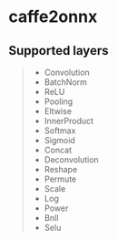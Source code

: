 # caffe2onnx

## Supported layers
> * Convolution
> * BatchNorm
> * ReLU
> * Pooling
> * Eltwise
> * InnerProduct
> * Softmax
> * Sigmoid
> * Concat
> * Deconvolution
> * Reshape
> * Permute
> * Scale
> * Log
> * Power
> * Bnll
> * Selu

